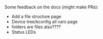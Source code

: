 Some feedback on the docs (might make PRs):
- Add a file structure page
- Device tree/kconfig all vars page
- folders are files also????
- Status LEDs
